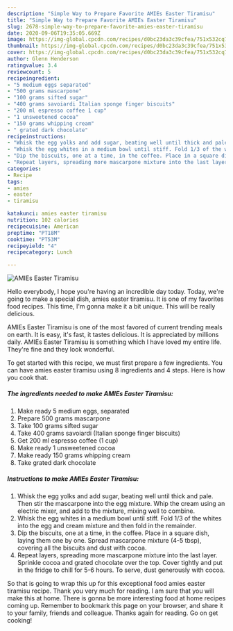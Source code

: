 ```yaml
---
description: "Simple Way to Prepare Favorite AMIEs Easter Tiramisu"
title: "Simple Way to Prepare Favorite AMIEs Easter Tiramisu"
slug: 2678-simple-way-to-prepare-favorite-amies-easter-tiramisu
date: 2020-09-06T19:35:05.669Z
image: https://img-global.cpcdn.com/recipes/d0bc23da3c39cfea/751x532cq70/amies-easter-tiramisu-recipe-main-photo.jpg
thumbnail: https://img-global.cpcdn.com/recipes/d0bc23da3c39cfea/751x532cq70/amies-easter-tiramisu-recipe-main-photo.jpg
cover: https://img-global.cpcdn.com/recipes/d0bc23da3c39cfea/751x532cq70/amies-easter-tiramisu-recipe-main-photo.jpg
author: Glenn Henderson
ratingvalue: 3.4
reviewcount: 5
recipeingredient:
- "5 medium eggs separated"
- "500 grams mascarpone"
- "100 grams sifted sugar"
- "400 grams savoiardi Italian sponge finger biscuits"
- "200 ml espresso coffee 1 cup"
- "1 unsweetened cocoa"
- "150 grams whipping cream"
- " grated dark chocolate"
recipeinstructions:
- "Whisk the egg yolks and add sugar, beating well until thick and pale. Then stir the mascarpone into the egg mixture. Whip the cream using an electric mixer, and add to the mixture, mixing well to combine."
- "Whisk the egg whites in a medium bowl until stiff. Fold 1/3 of the whites into the egg and cream mixture and then fold in the remainder."
- "Dip the biscuits, one at a time, in the coffee. Place in a square dish, laying them one by one. Spread mascarpone mixture (4-5 tbsp), covering all the biscuits and dust with cocoa."
- "Repeat layers, spreading more mascarpone mixture into the last layer. Sprinkle cocoa and grated chocolate over the top. Cover tightly and put in the fridge to chill for 5-6 hours. To serve, dust generously with cocoa."
categories:
- Recipe
tags:
- amies
- easter
- tiramisu

katakunci: amies easter tiramisu 
nutrition: 102 calories
recipecuisine: American
preptime: "PT18M"
cooktime: "PT53M"
recipeyield: "4"
recipecategory: Lunch

---
```



![AMIEs Easter Tiramisu](https://img-global.cpcdn.com/recipes/d0bc23da3c39cfea/751x532cq70/amies-easter-tiramisu-recipe-main-photo.jpg)

Hello everybody, I hope you're having an incredible day today. Today, we're going to make a special dish, amies easter tiramisu. It is one of my favorites food recipes. This time, I'm gonna make it a bit unique. This will be really delicious.



AMIEs Easter Tiramisu is one of the most favored of current trending meals on earth. It is easy, it's fast, it tastes delicious. It is appreciated by millions daily. AMIEs Easter Tiramisu is something which I have loved my entire life. They're fine and they look wonderful.


To get started with this recipe, we must first prepare a few ingredients. You can have amies easter tiramisu using 8 ingredients and 4 steps. Here is how you cook that.

<!--inarticleads1-->

##### The ingredients needed to make AMIEs Easter Tiramisu:

1. Make ready 5 medium eggs, separated
1. Prepare 500 grams mascarpone
1. Take 100 grams sifted sugar
1. Take 400 grams savoiardi (Italian sponge finger biscuits)
1. Get 200 ml espresso coffee (1 cup)
1. Make ready 1 unsweetened cocoa
1. Make ready 150 grams whipping cream
1. Take  grated dark chocolate




<!--inarticleads2-->

##### Instructions to make AMIEs Easter Tiramisu:

1. Whisk the egg yolks and add sugar, beating well until thick and pale. Then stir the mascarpone into the egg mixture. Whip the cream using an electric mixer, and add to the mixture, mixing well to combine.
1. Whisk the egg whites in a medium bowl until stiff. Fold 1/3 of the whites into the egg and cream mixture and then fold in the remainder.
1. Dip the biscuits, one at a time, in the coffee. Place in a square dish, laying them one by one. Spread mascarpone mixture (4-5 tbsp), covering all the biscuits and dust with cocoa.
1. Repeat layers, spreading more mascarpone mixture into the last layer. Sprinkle cocoa and grated chocolate over the top. Cover tightly and put in the fridge to chill for 5-6 hours. To serve, dust generously with cocoa.




So that is going to wrap this up for this exceptional food amies easter tiramisu recipe. Thank you very much for reading. I am sure that you will make this at home. There is gonna be more interesting food at home recipes coming up. Remember to bookmark this page on your browser, and share it to your family, friends and colleague. Thanks again for reading. Go on get cooking!
